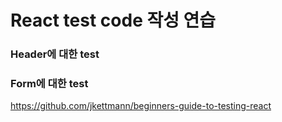 # React test code 작성 연습
### Header에 대한 test
### Form에 대한 test

https://github.com/jkettmann/beginners-guide-to-testing-react
